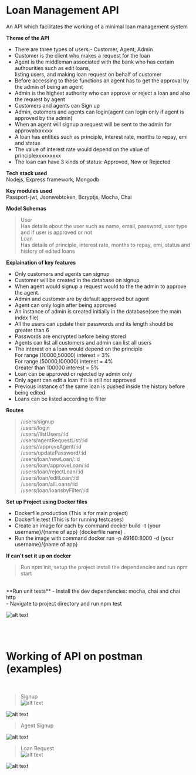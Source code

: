 # Loan Management API
An API which facilitates the working of a minimal loan management system

**Theme of the API**
- There are three types of users:- Customer, Agent, Admin<br/>
- Customer is the client who makes a request for the loan<br/>
- Agent is the middleman associated with the bank who has certain authourities such as edit loans,<br/>
  listing users, and making loan request on behalf of customer<br/>
- Before accessing to these functions an agent has to get the approval by the admin of being an agent<br/>
- Admin is the highest authority who can approve or reject a loan and also the request by agent<br/>
- Customers and agents can Sign up<br/>
- Admin, cutomers and agents can login(agent can login only if agent is approved by the admin)<br/>
- When an agent will signup a request will be sent to the admin for approvalxxxxxx<br/>
- A loan has entities such as principle, interest rate, months to repay, emi and status<br/>
- The value of interest rate would depend on the value of principlexxxxxxxxx<br/>
- The loan can have 3 kinds of status: Approved, New or Rejected

**Tech stack used**<br/>
  Nodejs, Express framework, Mongodb

**Key modules used**<br>
  Passport-jwt, Jsonwebtoken, Bcryptjs, Mocha, Chai   

**Model Schemas**
> User<br/>
  Has details about the user such as name, email, password, user type and if user is approved or not<br/>
 >Loan<br/> 
  Has details of principle, interest rate, months to repay, emi, status and history of edited loans

**Explaination of key features**

- Only customers and agents can signup<br/>
- Customer will be created in the database on signup<br>
- When agent would signup a request would to the the admin to approve the agent.
- Admin and customer are by default approved but agent<br>
- Agent can only login after being approved<br>
- An instance of admin is created initially in the database(see the main index file)<br>
- All the users can update their passwords and its length should be greater than 6<br>
- Passwords are encrypted before being stored<br>
- Agents can list all customers and admin can list all users<br>
- The interest on a loan would depend on the principle<br/>
  For range (10000,50000) interest = 3%<br/> 
  For range (50000,100000) interest = 4% <br/>
  Greater than 100000 interest = 5%<br/>
- Loan can be approved or rejected by admin only<br/>
- Only agent can edit a loan if it is still not approved<br/>
- Previous instance of the same loan is pushed inside the history before being edited<br>
- Loans can be listed according to filter


**Routes**

> /users/signup<br />
> /users/login<br />
> /users//listUsers/:id<br />
> /users/agentRequestList/:id<br />
> /users//approveAgent/:id<br />
> /users/updatePassword/:id<br />
> /users/loan/newLoan/:id<br />
> /users/loan/approveLoan/:id<br />
> /users/loan/rejectLoan/:id<br />
> /users/loan/editLoan/:id<br />
> /users/loan/allLoans/:id<br />
> /users/loan/loansbyFilter/:id<br />


**Set up Project using Docker files**

- Dockerfile.production (This is for main project)<br/>
- Dockerfile.test (This is for running testcases)
- Create an image for each by command docker build -t  {your username}/{name of app} {dockerfile name} .<br/>
- Run the image with command docker run -p 49160:8000 -d {your username}/{name of app}

**If can't set it up on docker**
> Run npm init, setup the project install the dependencies and run npm start
<br>
**Run unit tests**
- Install the dev dependencies: mocha, chai and chai http<br/>
- Navigate to project directory and run npm test

![alt text](https://github.com/muneeb21/loan-management-system/blob/master/screenshots/ss1.png?raw=true)

<br>
<br/>

# Working of API on postman (examples)

<br/>

> Signup<br/>
![alt text](https://github.com/muneeb21/loan-management-system/blob/master/screenshots/ss2.png?raw=true)<br/>

![alt text](https://github.com/muneeb21/loan-management-system/blob/master/screenshots/ss3.png?raw=true)<br/>


>Agent Signup<br/>

![alt text](https://github.com/muneeb21/loan-management-system/blob/master/screenshots/ss4.png?raw=true)<br/>


>Loan Request<br>
![alt text](https://github.com/muneeb21/loan-management-system/blob/master/screenshots/ss5.png?raw=true)<br/>

![alt text](https://github.com/muneeb21/loan-management-system/blob/master/screenshots/ss6.png?raw=true)
